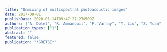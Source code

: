 ```yaml
---
title: "Unmixing of multispectral photoacoustic images"
date: 2017-09-01
publishDate: 2020-01-14T09:47:27.276509Z
authors: ["A. Dolet", "R. Ammanouil", "F. Varray", "Y. Liu", "Z. Yuan", "P. Tortoli", "A. Ferrari", "C. Richard", "D. Vray"]
publication_types: ["1"]
abstract: ""
featured: false
publication: "*GRETSI*"
---
```



